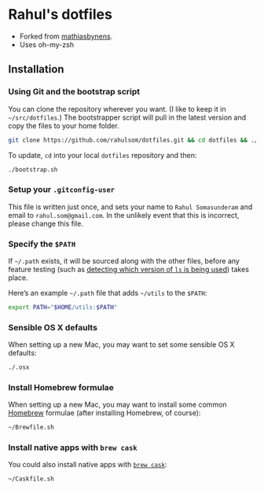 # Rahul's dotfiles

* Forked from [mathiasbynens](https://github.com/mathiasbynens/dotfiles).
* Uses oh-my-zsh

## Installation

### Using Git and the bootstrap script

You can clone the repository wherever you want. (I like to keep it in `~/src/dotfiles`.)
The bootstrapper script will pull in the latest version and copy the files to your home folder.

```bash
git clone https://github.com/rahulsom/dotfiles.git && cd dotfiles && ./bootstrap.sh
```

To update, `cd` into your local `dotfiles` repository and then:

```bash
./bootstrap.sh
```

### Setup your `.gitconfig-user`

This file is written just once, and sets your name to `Rahul Somasunderam`
and email to `rahul.som@gmail.com`. In the unlikely event that this is
incorrect, please change this file.

### Specify the `$PATH`

If `~/.path` exists, it will be sourced along with the other files, before any feature testing (such as [detecting which version of `ls` is being used](https://github.com/mathiasbynens/dotfiles/blob/aff769fd75225d8f2e481185a71d5e05b76002dc/.aliases#L21-26)) takes place.

Here’s an example `~/.path` file that adds `~/utils` to the `$PATH`:

```bash
export PATH="$HOME/utils:$PATH"
```

### Sensible OS X defaults

When setting up a new Mac, you may want to set some sensible OS X defaults:

```bash
./.osx
```

### Install Homebrew formulae

When setting up a new Mac, you may want to install some common [Homebrew](http://brew.sh/) formulae (after installing Homebrew, of course):

```bash
~/Brewfile.sh
```

### Install native apps with `brew cask`

You could also install native apps with [`brew cask`](https://github.com/phinze/homebrew-cask):

```bash
~/Caskfile.sh
```
